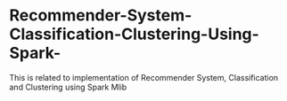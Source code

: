 # Recommender-System-Classification-Clustering-Using-Spark-
This is related to implementation of Recommender System, Classification and Clustering using Spark Mlib
